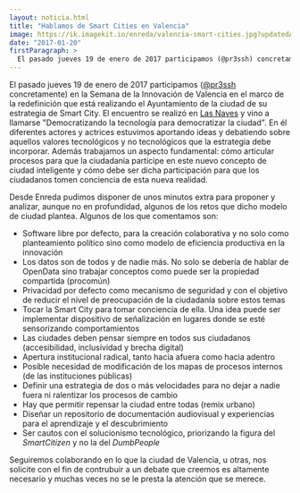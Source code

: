 ```yaml
---
layout: noticia.html
title: "Hablamos de Smart Cities en Valencia"
image: https://ik.imagekit.io/enreda/valencia-smart-cities.jpg?updatedAt=1700056645523
date: "2017-01-20"
firstParagraph: >
  El pasado jueves 19 de enero de 2017 participamos (@pr3ssh) concretamente) en la Semana de la Innovación de Valencia en el marco de la redefinición que está realizando el Ayuntamiento de la ciudad de su estrategia de Smart City. El encuentro se realizó en Las Naves y vino a llamarse "Democratizando la tecnología para democratizar la ciudad".
---
```


El pasado jueves 19 de enero de 2017 participamos ([@pr3ssh](http://pr3ssh.net) concretamente) en la Semana de la Innovación de Valencia en el marco de la redefinición que está realizando el Ayuntamiento de la ciudad de su estrategia de Smart City. El encuentro se realizó en [Las Naves](http://lasnaves.com) y vino a llamarse "Democratizando la tecnología para democratizar la ciudad". En él diferentes actores y actrices estuvimos aportando ideas y debatiendo sobre aquellos valores tecnológicos y no tecnológicos que la estrategia debe incorporar. Además trabajamos un aspecto fundamental: cómo articular procesos para que la ciudadanía participe en este nuevo concepto de ciudad inteligente y cómo debe ser dicha participación para que los ciudadanos tomen conciencia de esta nueva realidad.

Desde Enreda pudimos disponer de unos minutos extra para proponer y analizar, aunque no en profundidad, algunos de los retos que dicho modelo de ciudad plantea. Algunos de los que comentamos son:

* Software libre por defecto, para la creación colaborativa y no solo como planteamiento político sino como modelo de eficiencia productiva en la innovación
* Los datos son de todos y de nadie más. No solo se debería de hablar de OpenData sino trabajar conceptos como puede ser la propiedad compartida (procomún)
* Privacidad por defecto como mecanismo de seguridad y con el objetivo de reducir el nivel de preocupación de la ciudadanía sobre estos temas
* Tocar la Smart City para tomar conciencia de ella. Una idea puede ser implementar dispositivo de señalización en lugares donde se esté sensorizando comportamientos
* Las ciudades deben pensar siempre en todos sus ciudadanos (accesibilidad, inclusividad y brecha digital)
* Apertura institucional radical, tanto hacia afuera como hacia adentro
* Posible necesidad de modificación de los mapas de procesos internos (de las instituciones públicas)
* Definir una estrategia de dos o más velocidades para no dejar a nadie fuera ni ralentizar los procesos de cambio
* Hay que permitir repensar la ciudad entre todas (remix urbano)
* Diseñar un repositorio de documentación audiovisual y experiencias para el aprendizaje y el descubrimiento
* Ser cautos con el solucionismo tecnológico, priorizando la figura del *SmartCitizen* y no la del *DumbPeople*

Seguiremos colaborando en lo que la ciudad de Valencia, u otras, nos solicite con el fin de contrubuir a un debate que creemos es altamente necesario y muchas veces no se le presta la atención que se merece.